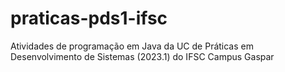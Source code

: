 # praticas-pds1-ifsc
Atividades de programação em Java da UC de Práticas em Desenvolvimento de Sistemas (2023.1) do IFSC Campus Gaspar
